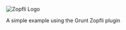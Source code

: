 ![Zopfli Logo](http://a43d55f6a02c4be185ce-9cfa4cf7c673a59966ad8296f4c88804.r44.cf3.rackcdn.com/Zopfli/zopfli-logo.png)

A simple example using the Grunt Zopfli plugin
